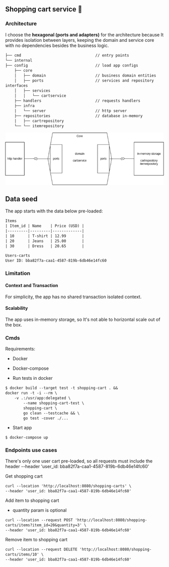 ## Shopping cart service 🛒

### Architecture

I choose the **hexagonal (ports and adapters)** for the architecture because It provides isolation between layers, keeping the domain and service core with no dependencies besides the business logic.


```
├── cmd                                 // entry points
└── internal   
├── config                              // load app configs          
    ├── core                            
    │   ├── domain                      // business domain entities
    │   ├── ports                       // services and repository interfaces
    │   ├── services
    │   │   └── cartservice
    ├── handlers                        // requests handlers
    ├── infra                               
    |   └── server                      // http server
    ├── repositories                    // database in-memory 
    |   ├── cartrepository
    └── └── itemrepository
```
![Alt text](docs/image.png)

## Data seed

The app starts with the data below pre-loaded:

```
Items
| Item_id | Name    | Price (USD) |
|---------|---------|-------------|
| 10      | T-shirt | 12.99       |
| 20      | Jeans   | 25.00       |
| 30      | Dress   | 20.65       |
```

```
Users-carts
User ID: bba82f7a-caa1-4587-819b-6db46e14fc60 
```

### Limitation

#### Context and Transaction
For simplicity, the app has no shared transaction isolated context.

#### Scalability 
The app uses in-memory storage, so It's not able to horizontal scale out of the box.

### Cmds

Requirements:
- Docker
- Docker-compose

- Run tests in docker
```
$ docker build --target test -t shopping-cart . &&
docker run -t -i --rm \
	-v .:/usr/app:delegated \
		--name shopping-cart-test \
		shopping-cart \
		go clean --testcache && \
		go test -cover ./...
```

- Start app
```
$ docker-compose up
```

### Endpoints use cases

There's only one user cart pre-loaded, so all requests must include the header  --header 'user_id: bba82f7a-caa1-4587-819b-6db46e14fc60'

Get shopping cart
```curl
curl --location 'http://localhost:8080/shopping-carts' \
--header 'user_id: bba82f7a-caa1-4587-819b-6db46e14fc60'
```

Add item to shopping cart
- quantity param is optional
```curl
curl --location --request POST 'http://localhost:8080/shopping-carts/items?item_id=20&quantity=3' \
--header 'user_id: bba82f7a-caa1-4587-819b-6db46e14fc60'
```

Remove item to shopping cart
```curl
curl --location --request DELETE 'http://localhost:8080/shopping-carts/items/10' \
--header 'user_id: bba82f7a-caa1-4587-819b-6db46e14fc60'
```

